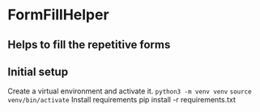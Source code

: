 # FormFillHelper

## Helps to fill the repetitive forms

## Initial setup
Create a virtual environment and activate it.
```python3 -m venv venv```
```source venv/bin/activate```
Install requirements
pip install -r requirements.txt
